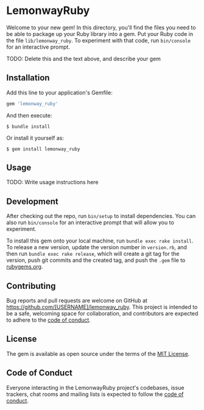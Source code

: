 # LemonwayRuby

Welcome to your new gem! In this directory, you'll find the files you need to be able to package up your Ruby library into a gem. Put your Ruby code in the file `lib/lemonway_ruby`. To experiment with that code, run `bin/console` for an interactive prompt.

TODO: Delete this and the text above, and describe your gem

## Installation

Add this line to your application's Gemfile:

```ruby
gem 'lemonway_ruby'
```

And then execute:

    $ bundle install

Or install it yourself as:

    $ gem install lemonway_ruby

## Usage

TODO: Write usage instructions here

## Development

After checking out the repo, run `bin/setup` to install dependencies. You can also run `bin/console` for an interactive prompt that will allow you to experiment.

To install this gem onto your local machine, run `bundle exec rake install`. To release a new version, update the version number in `version.rb`, and then run `bundle exec rake release`, which will create a git tag for the version, push git commits and the created tag, and push the `.gem` file to [rubygems.org](https://rubygems.org).

## Contributing

Bug reports and pull requests are welcome on GitHub at https://github.com/[USERNAME]/lemonway_ruby. This project is intended to be a safe, welcoming space for collaboration, and contributors are expected to adhere to the [code of conduct](https://github.com/[USERNAME]/lemonway_ruby/blob/master/CODE_OF_CONDUCT.md).

## License

The gem is available as open source under the terms of the [MIT License](https://opensource.org/licenses/MIT).

## Code of Conduct

Everyone interacting in the LemonwayRuby project's codebases, issue trackers, chat rooms and mailing lists is expected to follow the [code of conduct](https://github.com/[USERNAME]/lemonway_ruby/blob/master/CODE_OF_CONDUCT.md).
